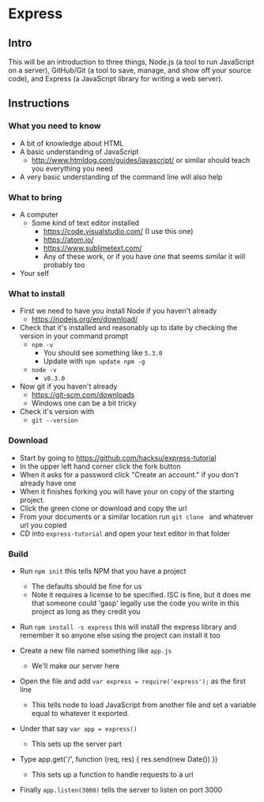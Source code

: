 # Express

## Intro

This will be an introduction to three things, Node.js (a tool to run JavaScript on a server), GitHub/Git (a tool to save, manage, and show off your source code), and Express (a JavaScript library for writing a web server).

## Instructions 

### What you need to know

* A bit of knowledge about HTML 
* A basic understanding of JavaScript
    * http://www.htmldog.com/guides/javascript/ or similar should teach you everything you need
* A very basic understanding of the command line will also help

### What to bring

* A computer
    * Some kind of text editor installed
        * https://code.visualstudio.com/ (I use this one)
        * https://atom.io/
        * https://www.sublimetext.com/
        * Any of these work, or if you have one that seems similar it will probably too
* Your self


### What to install

* First we need to have you install Node if you haven't already
    * https://nodejs.org/en/download/
* Check that it's installed and reasonably up to date by checking the version in your command prompt
    * `npm -v`
        * You should see something like `5.3.0`
        * Update with `npm update npm -g`
    * `node -v`
        * `v8.3.0`
* Now git if you haven't already
    * https://git-scm.com/downloads
    * Windows one can be a bit tricky
* Check it's version with
    * `git --version`

### Download

* Start by going to https://github.com/hacksu/express-tutorial
* In the upper left hand corner click the fork button
* When it asks for a password click "Create an account." if you don't already have one
* When it finishes forking you will have your on copy of the starting project.
* Click the green clone or download and copy the url
* From your documents or a similar location run `git clone ` and whatever url you copied
* CD into `express-tutorial` and open your text editor in that folder

### Build

* Run `npm init` this tells NPM that you have a project
    * The defaults should be fine for us
    * Note it requires a license to be specified. ISC is fine, but it does me that someone could 'gasp' legally use the code you write in this project as long as they credit you 
* Run `npm install -s express` this will install the express library and remember it so anyone else using the project can install it too
* Create a new file named something like `app.js`
    * We'll make our server here
* Open the file and add `var express = require('express');` as the first line
    * This tells node to load JavaScript from another file and set a variable equal to whatever it exported.
* Under that say `var app = express()` 
    * This sets up the server part
* Type 
      app.get('/', function (req, res) {
          res.send(new Date())
      })

    * This sets up a function to handle requests to a url

* Finally `app.listen(3000)` tells the server to listen on port 3000
